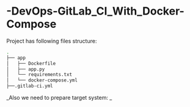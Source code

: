 # -DevOps-GitLab_CI_With_Docker-Compose
Project has following files structure:
```bash
.
├── app
│   ├── Dockerfile
│   ├── app.py
│   └── requirements.txt
│   └── docker-compose.yml
├──.gitlab-ci.yml
```

_Also we need to prepare target system:  _
